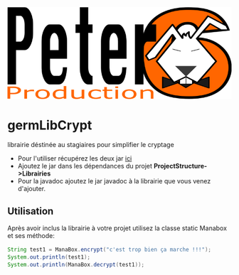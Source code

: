 ![logo](peter6prod.png)

# germLibCrypt
librairie déstinée au stagiaires pour simplifier le cryptage

- Pour l'utiliser récupérez les deux jar [ici](https://github.com/germainsip/germLibCrypt/releases/tag/1.0)
- Ajoutez le jar dans les dépendances du projet **ProjectStructure->Librairies**
- Pour la javadoc ajoutez le jar javadoc à la librairie que vous venez d'ajouter.


## Utilisation

Après avoir inclus la librairie à votre projet utilisez la classe static Manabox et ses méthode:

```java
String test1 = ManaBox.encrypt("c'est trop bien ça marche !!!");
System.out.println(test1);
System.out.println(ManaBox.decrypt(test1));
```        
